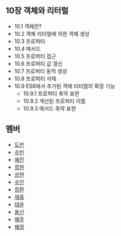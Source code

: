 ## 10장 객체와 리터럴

- 10.1 객체란?
- 10.2 객체 리터럴에 의한 객체 생성
- 10.3 프로퍼티
- 10.4 메서드
- 10.5 프로퍼티 접근
- 10.6 프로퍼티 값 갱신
- 10.7 프로퍼티 동적 생성
- 10.8 프로퍼티 삭제
- 10.9 ES6에서 추가된 객체 리터럴의 확장 기능
    - 10.9.1 프로퍼티 축약 표현
    - 10.9.2 계산된 프로퍼티 이름
    - 10.9.3 메서드 축약 표현

## 멤버
- [도빈](./dobin.md)
- [수빈](./subin.md)
- [예진](./yejin.md)
- [정원](./jungwon.md)
- [상현](./sanghyun.md)
- [수인](./suin.md)
- [정환](./jeonghwan.md)
- [재홍](./jaehong.md)
- [태윤](./taeyoon.md)
- [용신](./yongshin.md)
- [혜주](./hyeju.md)
- [혜정](./hyejeong.md)        